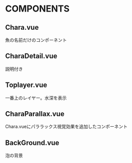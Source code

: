 # COMPONENTS

## Chara.vue
魚の名前だけのコンポーネント

## CharaDetail.vue
説明付き

## Toplayer.vue
一番上のレイヤー。水深を表示

## CharaParallax.vue
Chara.vueにパララックス視覚効果を追加したコンポーネント

## BackGround.vue
泡の背景